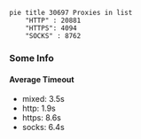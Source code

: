 
```mermaid
pie title 30697 Proxies in list
    "HTTP" : 20881
    "HTTPS": 4094
    "SOCKS" : 8762
```

### Some Info
#### Average Timeout

- mixed: 3.5s
- http: 1.9s
- https: 8.6s
- socks: 6.4s